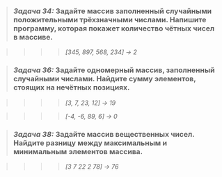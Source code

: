 >### _Задача 34:_ Задайте массив заполненный случайными положительными трёхзначными числами. Напишите программу, которая покажет количество чётных чисел в массиве.

>>>>*[345, 897, 568, 234] -> 2*




>### _Задача 36:_ Задайте одномерный массив, заполненный случайными числами. Найдите сумму элементов, стоящих на нечётных позициях.

>>>>*[3, 7, 23, 12] -> 19*

>>>>*[-4, -6, 89, 6] -> 0*




>### _Задача 38:_ Задайте массив вещественных чисел. Найдите разницу между максимальным и минимальным элементов массива.

>>>>*[3 7 22 2 78] -> 76*


